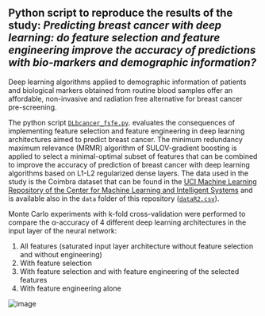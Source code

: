 ## Python script to reproduce the results of the study: _Predicting breast cancer with deep learning: do feature selection and feature engineering improve the accuracy of predictions with bio-markers and demographic information?_

Deep learning algorithms applied to demographic information of patients and biological markers obtained from routine blood samples offer an affordable, non-invasive and radiation free alternative for breast cancer pre-screening. 

The python script [`DLbcancer_fsfe.py`](script/DLbcancer_fsfe.py). evaluates the consequences of implementing feature selection and feature engineering in deep learning architectures aimed to predict breast cancer. The minimum redundancy maximum relevance (MRMR) algorithm of SULOV-gradient boosting  is applied to select a minimal-optimal subset of features that can be combined to improve the accuracy of prediction of breast cancer with deep learning algorithms based on L1-L2 regularized dense layers.  The data used in the study is the Coimbra dataset that can be found in the [UCI Machine Learning Repository of the Center for Machine Learning and Intelligent Systems](https://archive.ics.uci.edu/ml/datasets/Breast+Cancer+Coimbra) and is available also in the `data` folder of this repository ([`dataR2.csv`](data/dataR2.csv)).




Monte Carlo experiments with k-fold cross-validation were performed to compare the α-accuracy of 4 different deep learning architectures in the input layer of the neural network: 

1. All features (saturated input layer architecture without feature selection and without engineering)
2. With feature selection
3. With feature selection and with feature engineering of the selected features
4. With feature engineering alone

![image](https://user-images.githubusercontent.com/62504422/187880563-ed734bd6-435d-454f-bff2-1eb06a7271ec.png)
